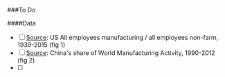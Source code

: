 ###To Do

####Data
- [ ] [Source](https://research.stlouisfed.org/fred2/graph/?g=1Gor): US All employees manufacturing / all employees non-farm, 1939-2015 (fig 1)
- [ ] [Source](http://data.worldbank.org/data-catalog/world-development-indicators): China's share of World Manufacturing Activity, 1990-2012 (fig 2)
- [ ] 
